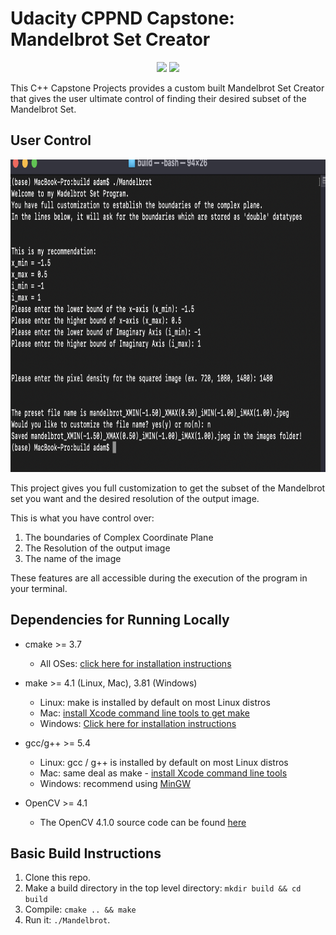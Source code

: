 # Udacity CPPND Capstone: Mandelbrot Set Creator

<p align="center">
 <img src= "https://github.com/Coldestadam/CppND-Mandelbrot-Creator/blob/main/images/mandelbrot_XMIN(-1.50)_XMAX(0.50)_iMIN(-1.00)_iMAX(1.00).jpeg" height=600>
 <img src= "https://github.com/Coldestadam/CppND-Mandelbrot-Creator/blob/main/images/mandelbrot_XMIN(-0.20)_XMAX(0.05)_iMIN(0.75)_iMAX(1.00).jpeg" height=600>
 </p>

This C++ Capstone Projects provides a custom built Mandelbrot Set Creator that gives the user ultimate control of finding their desired subset of the Mandelbrot Set.

## User Control

<p align="center">
<img src= "https://github.com/Coldestadam/CppND-Mandelbrot-Creator/blob/main/images/Screen%20Shot%202021-01-14%20at%204.28.31%20PM.png" height=500>
</p>

This project gives you full customization to get the subset of the Mandelbrot set you want and the desired resolution of the output image.

This is what you have control over:

1. The boundaries of Complex Coordinate Plane
2. The Resolution of the output image
3. The name of the image

These features are all accessible during the execution of the program in your terminal.

## Dependencies for Running Locally
* cmake >= 3.7
  * All OSes: [click here for installation instructions](https://cmake.org/install/)
* make >= 4.1 (Linux, Mac), 3.81 (Windows)
  * Linux: make is installed by default on most Linux distros
  * Mac: [install Xcode command line tools to get make](https://developer.apple.com/xcode/features/)
  * Windows: [Click here for installation instructions](http://gnuwin32.sourceforge.net/packages/make.htm)
* gcc/g++ >= 5.4
  * Linux: gcc / g++ is installed by default on most Linux distros
  * Mac: same deal as make - [install Xcode command line tools](https://developer.apple.com/xcode/features/)
  * Windows: recommend using [MinGW](http://www.mingw.org/)
  
* OpenCV >= 4.1
  * The OpenCV 4.1.0 source code can be found [here](https://github.com/opencv/opencv/tree/4.1.0)

## Basic Build Instructions

1. Clone this repo.
2. Make a build directory in the top level directory: `mkdir build && cd build`
3. Compile: `cmake .. && make`
4. Run it: `./Mandelbrot`.
